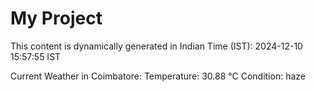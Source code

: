 # My Project

This content is dynamically generated in Indian Time (IST): 2024-12-10 15:57:55 IST


Current Weather in Coimbatore:
Temperature: 30.88 °C
Condition: haze

